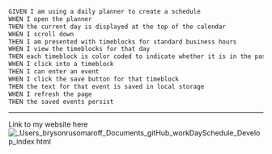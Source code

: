 
```md
GIVEN I am using a daily planner to create a schedule
WHEN I open the planner
THEN the current day is displayed at the top of the calendar
WHEN I scroll down
THEN I am presented with timeblocks for standard business hours
WHEN I view the timeblocks for that day
THEN each timeblock is color coded to indicate whether it is in the past, present, or future
WHEN I click into a timeblock
THEN I can enter an event
WHEN I click the save button for that timeblock
THEN the text for that event is saved in local storage
WHEN I refresh the page
THEN the saved events persist
```
---
Link to my website here
![_Users_brysonrusomaroff_Documents_gitHub_workDaySchedule_Develop_index html](https://user-images.githubusercontent.com/120063382/216198033-e1f12cbb-183b-4480-b73e-64a3f63ed766.png)
